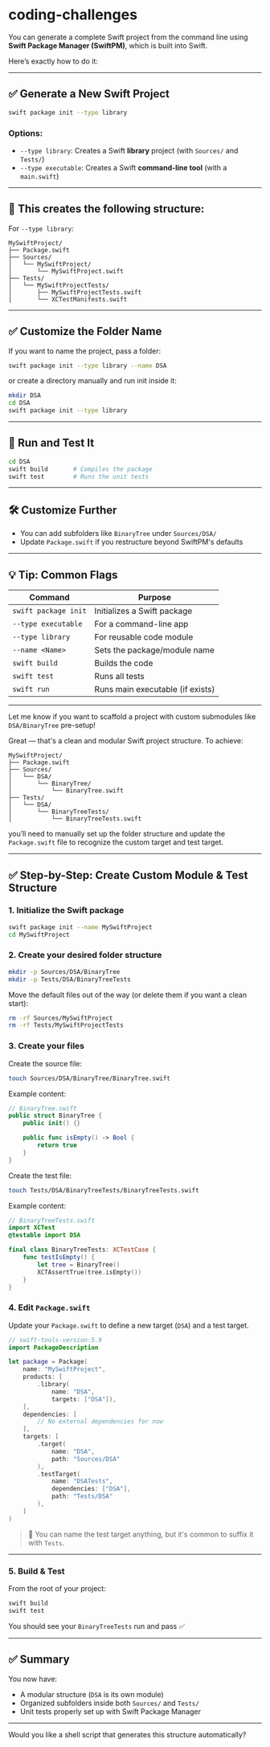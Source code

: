 # coding-challenges


You can generate a complete Swift project from the command line using **Swift Package Manager (SwiftPM)**, which is built into Swift.

Here’s exactly how to do it:

---

## ✅ Generate a New Swift Project

```bash
swift package init --type library
```

### Options:

* `--type library`: Creates a Swift **library** project (with `Sources/` and `Tests/`)
* `--type executable`: Creates a Swift **command-line tool** (with a `main.swift`)

---

## 📁 This creates the following structure:

For `--type library`:

```
MySwiftProject/
├── Package.swift
├── Sources/
│   └── MySwiftProject/
│       └── MySwiftProject.swift
├── Tests/
│   └── MySwiftProjectTests/
│       ├── MySwiftProjectTests.swift
│       └── XCTestManifests.swift
```

---

## ✅ Customize the Folder Name

If you want to name the project, pass a folder:

```bash
swift package init --type library --name DSA
```

or create a directory manually and run init inside it:

```bash
mkdir DSA
cd DSA
swift package init --type library
```

---

## 🚀 Run and Test It

```bash
cd DSA
swift build       # Compiles the package
swift test        # Runs the unit tests
```

---

## 🛠️ Customize Further

* You can add subfolders like `BinaryTree` under `Sources/DSA/`
* Update `Package.swift` if you restructure beyond SwiftPM's defaults

---

## 💡 Tip: Common Flags

| Command              | Purpose                          |
| -------------------- | -------------------------------- |
| `swift package init` | Initializes a Swift package      |
| `--type executable`  | For a command-line app           |
| `--type library`     | For reusable code module         |
| `--name <Name>`      | Sets the package/module name     |
| `swift build`        | Builds the code                  |
| `swift test`         | Runs all tests                   |
| `swift run`          | Runs main executable (if exists) |

---

Let me know if you want to scaffold a project with custom submodules like `DSA/BinaryTree` pre-setup!



Great — that's a clean and modular Swift project structure. To achieve:

```
MySwiftProject/
├── Package.swift
├── Sources/
│   └── DSA/
│       └── BinaryTree/
│           └── BinaryTree.swift
├── Tests/
│   └── DSA/
│       └── BinaryTreeTests/
│           └── BinaryTreeTests.swift
```

you’ll need to manually set up the folder structure and update the `Package.swift` file to recognize the custom target and test target.

---

## ✅ Step-by-Step: Create Custom Module & Test Structure

### 1. **Initialize the Swift package**

```bash
swift package init --name MySwiftProject
cd MySwiftProject
```

### 2. **Create your desired folder structure**

```bash
mkdir -p Sources/DSA/BinaryTree
mkdir -p Tests/DSA/BinaryTreeTests
```

Move the default files out of the way (or delete them if you want a clean start):

```bash
rm -rf Sources/MySwiftProject
rm -rf Tests/MySwiftProjectTests
```

### 3. **Create your files**

Create the source file:

```bash
touch Sources/DSA/BinaryTree/BinaryTree.swift
```

Example content:

```swift
// BinaryTree.swift
public struct BinaryTree {
    public init() {}

    public func isEmpty() -> Bool {
        return true
    }
}
```

Create the test file:

```bash
touch Tests/DSA/BinaryTreeTests/BinaryTreeTests.swift
```

Example content:

```swift
// BinaryTreeTests.swift
import XCTest
@testable import DSA

final class BinaryTreeTests: XCTestCase {
    func testIsEmpty() {
        let tree = BinaryTree()
        XCTAssertTrue(tree.isEmpty())
    }
}
```

### 4. **Edit `Package.swift`**

Update your `Package.swift` to define a new target (`DSA`) and a test target.

```swift
// swift-tools-version:5.9
import PackageDescription

let package = Package(
    name: "MySwiftProject",
    products: [
        .library(
            name: "DSA",
            targets: ["DSA"]),
    ],
    dependencies: [
        // No external dependencies for now
    ],
    targets: [
        .target(
            name: "DSA",
            path: "Sources/DSA"
        ),
        .testTarget(
            name: "DSATests",
            dependencies: ["DSA"],
            path: "Tests/DSA"
        ),
    ]
)
```

> 🔹 You can name the test target anything, but it's common to suffix it with `Tests`.

---

### 5. **Build & Test**

From the root of your project:

```bash
swift build
swift test
```

You should see your `BinaryTreeTests` run and pass ✅

---

## ✅ Summary

You now have:

* A modular structure (`DSA` is its own module)
* Organized subfolders inside both `Sources/` and `Tests/`
* Unit tests properly set up with Swift Package Manager

---

Would you like a shell script that generates this structure automatically?
